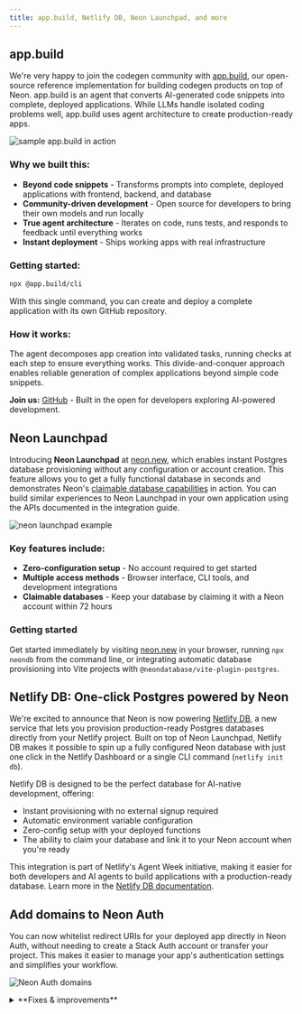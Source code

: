 ```yaml
---
title: app.build, Netlify DB, Neon Launchpad, and more
---
```


## app.build

We're very happy to join the codegen community with [app.build](https://www.app.build/), our open-source reference implementation for building codegen products on top of Neon. app.build is an agent that converts AI-generated code snippets into complete, deployed applications. While LLMs handle isolated coding problems well, app.build uses agent architecture to create production-ready apps.

![sample app.build in action](/docs/relnotes/app_build.png)

### Why we built this:

- **Beyond code snippets** - Transforms prompts into complete, deployed applications with frontend, backend, and database
- **Community-driven development** - Open source for developers to bring their own models and run locally
- **True agent architecture** - Iterates on code, runs tests, and responds to feedback until everything works
- **Instant deployment** - Ships working apps with real infrastructure

### Getting started:

```bash
npx @app.build/cli
```

With this single command, you can create and deploy a complete application with its own GitHub repository.

### How it works:

The agent decomposes app creation into validated tasks, running checks at each step to ensure everything works. This divide-and-conquer approach enables reliable generation of complex applications beyond simple code snippets.

**Join us:** [GitHub](https://github.com/appdotbuild) - Built in the open for developers exploring AI-powered development.

## Neon Launchpad

Introducing **Neon Launchpad** at [neon.new](https://neon.new), which enables instant Postgres database provisioning without any configuration or account creation. This feature allows you to get a fully functional database in seconds and demonstrates Neon's [claimable database capabilities](https://neon.com/docs/workflows/claimable-database-integration) in action. You can build similar experiences to Neon Launchpad in your own application using the APIs documented in the integration guide.

![neon launchpad example](/docs/relnotes/launchpad.png)

### Key features include:

- **Zero-configuration setup** - No account required to get started
- **Multiple access methods** - Browser interface, CLI tools, and development integrations
- **Claimable databases** - Keep your database by claiming it with a Neon account within 72 hours

### Getting started

Get started immediately by visiting [neon.new](https://neon.new) in your browser, running `npx neondb` from the command line, or integrating automatic database provisioning into Vite projects with `@neondatabase/vite-plugin-postgres`.

## Netlify DB: One-click Postgres powered by Neon

We're excited to announce that Neon is now powering [Netlify DB](https://www.netlify.com/blog/netlify-db-database-for-ai-native-development/), a new service that lets you provision production-ready Postgres databases directly from your Netlify project. Built on top of Neon Launchpad, Netlify DB makes it possible to spin up a fully configured Neon database with just one click in the Netlify Dashboard or a single CLI command (`netlify init db`).

Netlify DB is designed to be the perfect database for AI-native development, offering:

- Instant provisioning with no external signup required
- Automatic environment variable configuration
- Zero-config setup with your deployed functions
- The ability to claim your database and link it to your Neon account when you're ready

This integration is part of Netlify's Agent Week initiative, making it easier for both developers and AI agents to build applications with a production-ready database. Learn more in the [Netlify DB documentation](https://docs.netlify.com/storage/netlify-db/).

## Add domains to Neon Auth

You can now whitelist redirect URIs for your deployed app directly in Neon Auth, without needing to create a Stack Auth account or transfer your project. This makes it easier to manage your app's authentication settings and simplifies your workflow.

![Neon Auth domains](/docs/relnotes/neon-auth-domains.png)

<details>

<summary>**Fixes & improvements**</summary>

- **Neon Console**

  - We updated the warning message to clarify that changing compute size settings will definitely interrupt database connections, rather than just possibly doing so. We want to make that clear so you know exactly what to expect.
  - Every new user now starts with their own free organization, simplifying our [object hierarchy](https://neon.com/docs/manage/overview) and improving development velocity.

- **Neon serverless driver**

  - The Neon serverless driver was updated to version 1.0.1. This release includes package updates and addresses a few other issues:

    - The package now prints a security warning to the console when a connection is made in a web browser. This behavior can be suppressed with a new configuration option: `disableWarningInBrowsers`.
    - `escapeIdentifier` is now re-exported from `pg`, resolving [#154](https://github.com/neondatabase/serverless-driver/issues/154).
    - Fixes a module resolution issue in the Deno/JSR version of the driver by correcting the `@types/pg` version reference, resolving [#112](https://github.com/neondatabase/serverless-driver/issues/112).

- **Neon API**

  - We've added new API endpoints to help you manage your Neon Auth domains: [list domains](https://api-docs.neon.tech/reference/listneonauthredirecturiwhitelistdomains), [add a domain](https://api-docs.neon.tech/reference/addneonauthdomaintoredirecturiwhitelist), and [delete a domain](https://api-docs.neon.tech/reference/deleteneonauthdomainfromredirecturiwhitelist). These endpoints make it easy to manage your redirect URIs programmatically.

- **Neon CLI**

  - Version 2.10.0: prompts for organization selection if needed, with an option to save as default.

- **Fixes**

  - Fixed an issue with IPv6 validation, ensuring that compressed IPv6 formats are properly validated. This improves stability and correctness for users relying on IPv6 functionality.

</details>
